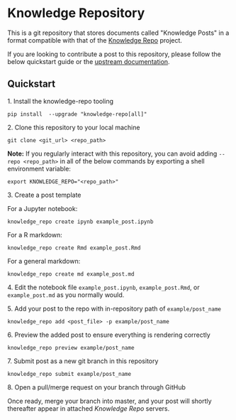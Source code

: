 # Knowledge Repository

This is a git repository that stores documents called "Knowledge Posts" in a
format compatible with that of the [Knowledge Repo](https://github.com/airbnb/knowledge-repo)
project.

If you are looking to contribute a post to this repository, please follow the
below quickstart guide or the [upstream documentation](http://knowledge-repo.readthedocs.io/en/latest/quickstart.html).

## Quickstart

1\. Install the knowledge-repo tooling
```
pip install  --upgrade "knowledge-repo[all]"
```

2\. Clone this repository to your local machine
```
git clone <git_url> <repo_path>
```
**Note:** If you regularly interact with this repository, you can avoid adding `--repo <repo_path>` in all of the below commands by exporting a shell environment variable:

```
export KNOWLEDGE_REPO="<repo_path>"
```

3\. Create a post template

For a Jupyter notebook:
```
knowledge_repo create ipynb example_post.ipynb
```

For a R markdown:
```
knowledge_repo create Rmd example_post.Rmd
```

For a general markdown:
```
knowledge_repo create md example_post.md
```

4\. Edit the notebook file `example_post.ipynb`, `example_post.Rmd`, or `example_post.md` as you normally would.

5\. Add your post to the repo with in-repository path of `example/post_name`
```
knowledge_repo add <post_file> -p example/post_name
```

6\. Preview the added post to ensure everything is rendering correctly
```
knowledge_repo preview example/post_name
```

7\. Submit post as a new git branch in this repository
```
knowledge_repo submit example/post_name
```

8\. Open a pull/merge request on your branch through GitHub

Once ready, merge your branch into master, and your post will shortly thereafter
appear in attached *Knowledge Repo* servers.
